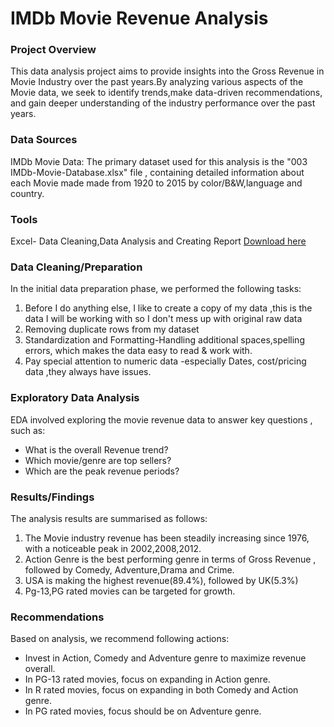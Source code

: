 # IMDb Movie Revenue Analysis

### Project Overview

This data analysis project aims to provide insights into the Gross Revenue in Movie Industry over the past years.By analyzing various aspects of the Movie data, we seek to identify trends,make data-driven recommendations, and gain deeper understanding of the industry performance over the past years.

### Data Sources

IMDb Movie Data: The primary dataset used for this analysis is the "003 IMDb-Movie-Database.xlsx" file , containing detailed information about each Movie made made from 1920 to 2015 by color/B&W,language and country.

### Tools

Excel- Data Cleaning,Data Analysis and Creating Report [Download here](https://microsoft.com)


### Data Cleaning/Preparation

In the initial data preparation phase, we performed the following tasks:

1. Before I do anything else, I like to create a copy of my data ,this is the data I will be working with so I don't mess up with original raw data 
2. Removing duplicate rows from my dataset
3. Standardization and Formatting-Handling additional spaces,spelling errors, which makes the data easy to read & work with.
4. Pay special attention to numeric data -especially Dates, cost/pricing data ,they always have issues.
   

### Exploratory Data Analysis

EDA involved exploring the movie revenue data to answer key questions , such as:

- What is the overall Revenue trend?
- Which movie/genre are top sellers?
- Which are the peak revenue periods?

 ### Results/Findings

The analysis results are summarised as follows:

1. The Movie industry revenue has been steadily increasing since 1976, with a noticeable peak in 2002,2008,2012.
2. Action Genre is the best performing genre in terms of Gross Revenue , followed by Comedy, Adventure,Drama and Crime.
3. USA is making the highest revenue(89.4%), followed by UK(5.3%)
4. Pg-13,PG rated movies can be targeted for growth.

### Recommendations

Based on analysis, we recommend following actions:

- Invest in Action, Comedy and Adventure genre to maximize revenue overall.
- In PG-13 rated movies, focus on expanding in Action genre.
- In R rated movies, focus on expanding in both Comedy and Action genre.
- In PG rated movies, focus should be on Adventure genre.
